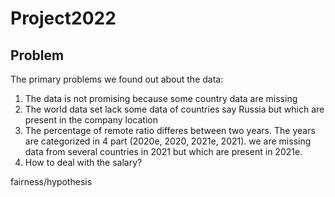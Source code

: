 # Project2022




## Problem
The primary problems we found out about the data:
  1. The data is not promising because some country data are missing
  2. The world data set lack some data of countries say Russia but which are present in the company location
  3. The percentage of remote ratio differes between two years. The years are categorized in 4 part (2020e, 2020, 2021e, 2021). we are missing data from several countries in 2021 but which are present in 2021e.
  4. How to deal with the salary?


fairness/hypothesis
